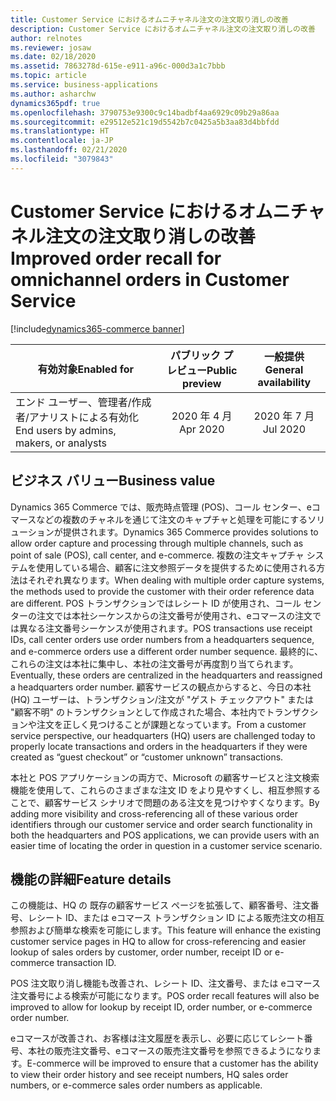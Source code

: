 ```yaml
---
title: Customer Service におけるオムニチャネル注文の注文取り消しの改善
description: Customer Service におけるオムニチャネル注文の注文取り消しの改善
author: relnotes
ms.reviewer: josaw
ms.date: 02/18/2020
ms.assetid: 7863278d-615e-e911-a96c-000d3a1c7bbb
ms.topic: article
ms.service: business-applications
ms.author: asharchw
dynamics365pdf: true
ms.openlocfilehash: 3790753e9300c9c14badbf4aa6929c09b29a86aa
ms.sourcegitcommit: e29512e521c19d5542b7c0425a5b3aa83d4bbfdd
ms.translationtype: HT
ms.contentlocale: ja-JP
ms.lasthandoff: 02/21/2020
ms.locfileid: "3079843"
---
```

# <a name="improved-order-recall-for-omnichannel-orders-in-customer-service"></a><span data-ttu-id="8a7a0-103">Customer Service におけるオムニチャネル注文の注文取り消しの改善</span><span class="sxs-lookup"><span data-stu-id="8a7a0-103">Improved order recall for omnichannel orders in Customer Service</span></span>
[!include[dynamics365-commerce banner](../includes/dynamics365-commerce.md)]

| <span data-ttu-id="8a7a0-104">有効対象</span><span class="sxs-lookup"><span data-stu-id="8a7a0-104">Enabled for</span></span>    |  <span data-ttu-id="8a7a0-105">パブリック プレビュー</span><span class="sxs-lookup"><span data-stu-id="8a7a0-105">Public preview</span></span> | <span data-ttu-id="8a7a0-106">一般提供</span><span class="sxs-lookup"><span data-stu-id="8a7a0-106">General availability</span></span> | 
| ---------- | :----------: |:----------: |
|<span data-ttu-id="8a7a0-107">エンド ユーザー、管理者/作成者/アナリストによる有効化</span><span class="sxs-lookup"><span data-stu-id="8a7a0-107">End users by admins, makers, or analysts</span></span>|<span data-ttu-id="8a7a0-108">2020 年 4 月</span><span class="sxs-lookup"><span data-stu-id="8a7a0-108">Apr 2020</span></span>| <span data-ttu-id="8a7a0-109">2020 年 7 月</span><span class="sxs-lookup"><span data-stu-id="8a7a0-109">Jul 2020</span></span>|


## <a name="business-value"></a><span data-ttu-id="8a7a0-110">ビジネス バリュー</span><span class="sxs-lookup"><span data-stu-id="8a7a0-110">Business value</span></span>
<!-- bv start -->
<span data-ttu-id="8a7a0-111">Dynamics 365 Commerce では、販売時点管理 (POS)、コール センター、eコマースなどの複数のチャネルを通じて注文のキャプチャと処理を可能にするソリューションが提供されます。</span><span class="sxs-lookup"><span data-stu-id="8a7a0-111">Dynamics 365 Commerce provides solutions to allow order capture and processing through multiple channels, such as point of sale (POS), call center, and e-commerce.</span></span> <span data-ttu-id="8a7a0-112">複数の注文キャプチャ システムを使用している場合、顧客に注文参照データを提供するために使用される方法はそれぞれ異なります。</span><span class="sxs-lookup"><span data-stu-id="8a7a0-112">When dealing with multiple order capture systems, the methods used to provide the customer with their order reference data are different.</span></span> <span data-ttu-id="8a7a0-113">POS トランザクションではレシート ID が使用され、コール センターの注文では本社シーケンスからの注文番号が使用され、eコマースの注文では異なる注文番号シーケンスが使用されます。</span><span class="sxs-lookup"><span data-stu-id="8a7a0-113">POS transactions use receipt IDs, call center orders use order numbers from a headquarters sequence, and e-commerce orders use a different order number sequence.</span></span> <span data-ttu-id="8a7a0-114">最終的に、これらの注文は本社に集中し、本社の注文番号が再度割り当てられます。</span><span class="sxs-lookup"><span data-stu-id="8a7a0-114">Eventually, these orders are centralized in the headquarters and reassigned a headquarters order number.</span></span> <span data-ttu-id="8a7a0-115">顧客サービスの観点からすると、今日の本社 (HQ) ユーザーは、トランザクション/注文が "ゲスト チェックアウト" または "顧客不明" のトランザクションとして作成された場合、本社内でトランザクションや注文を正しく見つけることが課題となっています。</span><span class="sxs-lookup"><span data-stu-id="8a7a0-115">From a customer service perspective, our headquarters (HQ) users are challenged today to properly locate transactions and orders in the headquarters if they were created as “guest checkout” or “customer unknown” transactions.</span></span> 

<span data-ttu-id="8a7a0-116">本社と POS アプリケーションの両方で、Microsoft の顧客サービスと注文検索機能を使用して、これらのさまざまな注文 ID をより見やすくし、相互参照することで、顧客サービス シナリオで問題のある注文を見つけやすくなります。</span><span class="sxs-lookup"><span data-stu-id="8a7a0-116">By adding more visibility and cross-referencing all of these various order identifiers through our customer service and order search functionality in both the headquarters and POS applications, we can provide users with an easier time of locating the order in question in a customer service scenario.</span></span>
<!-- bv end -->



## <a name="feature-details"></a><span data-ttu-id="8a7a0-117">機能の詳細</span><span class="sxs-lookup"><span data-stu-id="8a7a0-117">Feature details</span></span>
<!--feature detail start -->
<span data-ttu-id="8a7a0-118">この機能は、HQ の 既存の顧客サービス ページを拡張して、顧客番号、注文番号、レシート ID、または eコマース トランザクション ID による販売注文の相互参照および簡単な検索を可能にします。</span><span class="sxs-lookup"><span data-stu-id="8a7a0-118">This feature will enhance the existing customer service pages in HQ to allow for cross-referencing and easier lookup of sales orders by customer, order number, receipt ID or e-commerce transaction ID.</span></span>

<span data-ttu-id="8a7a0-119">POS 注文取り消し機能も改善され、レシート ID、注文番号、または eコマース注文番号による検索が可能になります。</span><span class="sxs-lookup"><span data-stu-id="8a7a0-119">POS order recall features will also be improved to allow for lookup by receipt ID, order number, or e-commerce order number.</span></span>

<span data-ttu-id="8a7a0-120">eコマースが改善され、お客様は注文履歴を表示し、必要に応じてレシート番号、本社の販売注文番号、eコマースの販売注文番号を参照できるようになります。</span><span class="sxs-lookup"><span data-stu-id="8a7a0-120">E-commerce will be improved to ensure that a customer has the ability to view their order history and see receipt numbers, HQ sales order numbers, or e-commerce sales order numbers as applicable.</span></span>
<!--feature detail end -->









